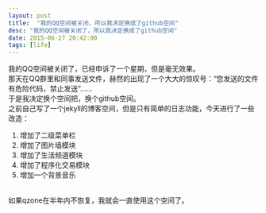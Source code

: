 ```yaml
---
layout: post
title:  "我的QQ空间被关闭，所以我决定换成了github空间"
desc: "我的QQ空间被关闭了，所以我决定换成了github空间"
date: 2015-06-27 20:42:00
tags: [life]
---
```

我的QQ空间被关闭了，已经申诉了一个星期，但是毫无效果。<br/>
那天在QQ群里和同事发送文件，赫然的出现了一个大大的惊叹号：“您发送的文件有危险代码，禁止发送”......<br/>
于是我决定换个空间把，换个github空间。<br>
之前自己写了一个jekyll的博客空间，但是只有简单的日志功能，今天进行了一些改造：<br/>


1. 增加了二级菜单栏<br/>
2. 增加了图片墙模块<br/>
3. 增加了生活频道模块<br/>
4. 增加了程序化交易模块<br/>
5. 增加一个背景音乐<br/>
<br/>
如果qzone在半年内不恢复，我就会一直使用这个空间了。<br/>

